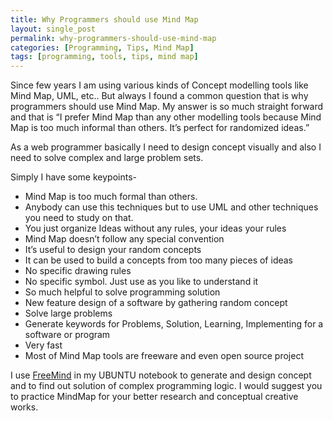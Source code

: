 ```yaml
---
title: Why Programmers should use Mind Map
layout: single_post
permalink: why-programmers-should-use-mind-map
categories: [Programming, Tips, Mind Map]
tags: [programming, tools, tips, mind map]
---
```


Since few years I am using various kinds of Concept modelling tools like Mind Map, UML, etc.. But always I found a common question that is why programmers should use Mind Map. My answer is so much straight forward and that is &#8220;I prefer Mind Map than any other modelling tools because Mind Map is too much informal than others. It&#8217;s perfect for randomized ideas.&#8221;

As a web programmer basically I need to design concept visually and also I need to solve complex and large problem sets.

Simply I have some keypoints-
*	Mind Map is too much formal than others.
*	Anybody can use this techniques but to use UML and other techniques you need to study on that.
*	You just organize Ideas without any rules, your ideas your rules
*	Mind Map doesn&#8217;t follow any special convention
*	It&#8217;s useful to design your random concepts
*	It can be used to build a concepts from too many pieces of ideas
*	No specific drawing rules
*	No specific symbol. Just use as you like to understand it
*	So much helpful to solve programming solution
*	New feature design of a software by gathering random concept
*	Solve large problems
*	Generate keywords for Problems, Solution, Learning, Implementing for a software or program
*	Very fast
*	Most of Mind Map tools are freeware and even open source project

I use [FreeMind](http://freemind.sourceforge.net) in my UBUNTU notebook to generate and design concept and to find out solution of complex programming logic. I would suggest you to practice MindMap for your better research and conceptual creative works.